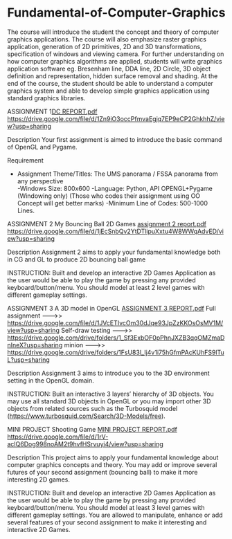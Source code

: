 # Fundamental-of-Computer-Graphics
The course will introduce the student the concept and theory of computer graphics applications. The course will also emphasize raster graphics application, generation of 2D primitives, 2D and 3D transformations, specification of windows and viewing camera. For further understanding on how computer graphics algorithms are applied, students will write graphics application software eg. Bresenham line, DDA line, 2D Circle, 3D object definition and representation, hidden surface removal and shading. At the end of the course, the student should be able to understand a computer graphics system and able to develop simple graphics application using standard graphics libraries.



ASSIGNMENT 1[DC REPORT.pdf](https://github.com/kitkatlky/Fundamental-of-Computer-Graphics/files/7598599/DC.REPORT.pdf)
https://drive.google.com/file/d/1Zn9iO3occPfmvaEgjq7EP9eCP2GhkhhZ/view?usp=sharing

Description
Your first assignment is aimed to introduce the basic command of OpenGL and Pygame. 

Requirement
- Assignment Theme/Titles: The UMS panorama / FSSA panorama from any perspective  
-Windows Size:  800x600
-Language: Python, API OPENGL+Pygame (Windowing only) (Those who codes their assignment using OO Concept will get better marks)
-Minimum Line of Codes: 500-1000 Lines.




ASSIGNMENT 2 My Bouncing Ball 2D Games [assignment 2 report.pdf](https://github.com/kitkatlky/Fundamental-of-Computer-Graphics/files/7598601/assignment.2.report.pdf)
https://drive.google.com/file/d/1jEcSnbQv2YtDTlipuXxtu4W8WWqAdvED/view?usp=sharing

Description
Assignment 2 aims to apply your fundamental knowledge both in CG and GL to produce 2D bouncing ball game
 
INSTRUCTION: 
Built and develop an interactive 2D Games Application as the user would be able to play the game by pressing any provided keyboard/button/menu. You should model at least 2 level games with different gameplay settings.



ASSIGNMENT 3 A 3D model in OpenGL [ASSIGNMENT 3 REPORT.pdf](https://github.com/kitkatlky/Fundamental-of-Computer-Graphics/files/7598603/ASSIGNMENT.3.REPORT.pdf)
Full assignment --->>  https://drive.google.com/file/d/1JVcETIvcOm30dJqe93JpZzKKOsOsMV1M/view?usp=sharing
Self-draw testing  --->>  https://drive.google.com/drive/folders/1_Sf3ExbOF0pPhnJXZB3qqOMZmaDnIneX?usp=sharing
minion  --->> https://drive.google.com/drive/folders/1FsU83l_Ij4v1i75hGfmPAcKUhFS9lTuL?usp=sharing

Description
Assignment 3 aims to introduce you to the 3D environment setting in the OpenGL domain.
 
INSTRUCTION: 
Built an interactive 3 layers’ hierarchy of 3D objects. You may use all standard 3D objects in OpenGL or you may import other 3D objects from related sources such as the Turbosquid model (https://www.turbosquid.com/Search/3D-Models/free).   




MINI PROJECT Shooting Game [MINI PROJECT REPORT.pdf](https://github.com/kitkatlky/Fundamental-of-Computer-Graphics/files/7598604/MINI.PROJECT.REPORT.pdf)
https://drive.google.com/file/d/1rV-aclQ6Dog998noAM2t9hvfHSrvuyi4/view?usp=sharing

Description
This project aims to apply your fundamental knowledge about computer graphics concepts and theory.  You may add or improve several futures of your second assignment (bouncing ball) to make it more interesting 2D games. 
 
INSTRUCTION: 
Built and develop an interactive 2D Games Application as the user would be able to play the game by pressing any provided keyboard/button/menu. You should model at least 3 level games with different gameplay settings. You are allowed to manipulate, enhance or add several features of your second assignment to make it interesting and interactive 2D Games. 
